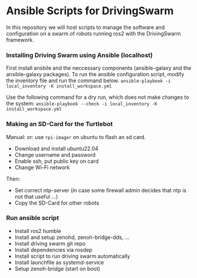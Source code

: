 # Ansible Scripts for DrivingSwarm

In this repository we will host scripts to manage the software and configuration on a swarm of robots running ros2 with the DrivingSwarm framework.

### Installing Driving Swarm using Ansible (localhost)

First install ansbile and the neccessary components (ansible-galaxy and the ansible-galaxy packages).
To run the ansible configuration script, modify the inventory file and run the command below.
`ansible-playbook -i local_inventory -K install_workspace.yml`

Use the following command for a dry run, which does not make changes to the system:
`ansible-playbook --check -i local_inventory -K install_workspace.yml`

### Making an SD-Card for the Turtlebot

Manual:
[](http://www.lpenz.org/articles/ansiblerpi/)
or: use `rpi-imager` on ubuntu to flash an sd card.

* Download and install ubuntu22.04
* Change username and password
* Enable ssh, put public key on card
* Change Wi-Fi network

Then:
* Set correct ntp-server (in case some firewall admin decides that ntp is not that useful ...)
* Copy the SD-Card for other robots

### Run ansible script

* Install ros2 humble
* Install and setup zenohd, zenoh-bridge-dds, ...
* Install driving swarm git repo
* Install dependencies via rosdep
* Install script to run driving swarm automatically
* Install launchfile as systemd-service
* Setup zenoh-bridge (start on boot)